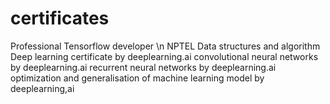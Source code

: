 # certificates

Professional Tensorflow developer \n
NPTEL Data structures and algorithm
Deep learning certificate by deeplearning.ai
convolutional neural networks by deeplearning.ai
recurrent neural networks by deeplearning.ai
optimization and generalisation of machine learning model by deeplearning,ai
